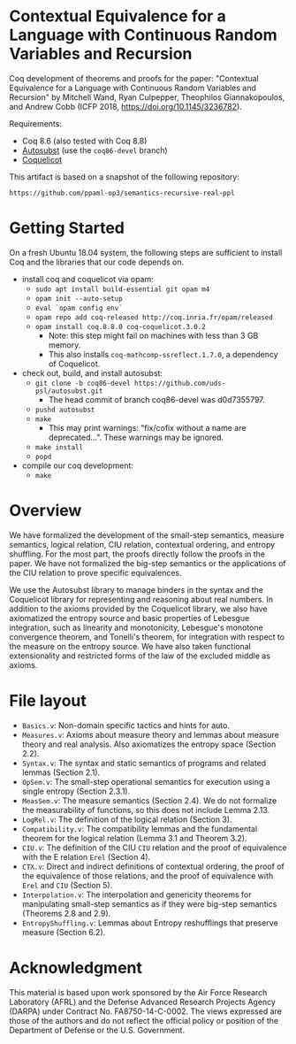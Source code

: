 # Contextual Equivalence for a Language with Continuous Random Variables and Recursion

Coq development of theorems and proofs for the paper: "Contextual Equivalence
for a Language with Continuous Random Variables and Recursion" by Mitchell
Wand, Ryan Culpepper, Theophilos Giannakopoulos, and Andrew Cobb (ICFP 2018,
https://doi.org/10.1145/3236782).

Requirements:

- Coq 8.6 (also tested with Coq 8.8)
- [Autosubst](https://github.com/uds-psl/autosubst) (use the `coq86-devel` branch)
- [Coquelicot](http://coquelicot.saclay.inria.fr/)

This artifact is based on a snapshot of the following repository:

    https://github.com/ppaml-op3/semantics-recursive-real-ppl


# Getting Started

On a fresh Ubuntu 18.04 system, the following steps are sufficient to
install Coq and the libraries that our code depends on.

- install coq and coquelicot via opam:
  - `sudo apt install build-essential git opam m4`
  - `opam init --auto-setup`
  - ```eval `opam config env` ```
  - `opam repo add coq-released http://coq.inria.fr/opam/released`
  - `opam install coq.8.8.0 coq-coquelicot.3.0.2`
     - Note: this step might fail on machines with less than 3 GB memory.
     - This also installs `coq-mathcomp-ssreflect.1.7.0`, a dependency
       of Coquelicot.
- check out, build, and install autosubst:
  - `git clone -b coq86-devel https://github.com/uds-psl/autosubst.git`
    - The head commit of branch coq86-devel was d0d7355797.
  - `pushd autosubst`
  - `make`
    - This may print warnings: "fix/cofix without a name are deprecated...".
      These warnings may be ignored.
  - `make install`
  - `popd`
- compile our coq development:
  - `make`


# Overview

We have formalized the development of the small-step semantics, measure
semantics, logical relation, CIU relation, contextual ordering, and entropy
shuffling. For the most part, the proofs directly follow the proofs in the
paper. We have not formalized the big-step semantics or the applications of
the CIU relation to prove specific equivalences.

We use the Autosubst library to manage binders in the syntax and the
Coquelicot library for representing and reasoning about real numbers. In
addition to the axioms provided by the Coquelicot library, we also have
axiomatized the entropy source and basic properties of Lebesgue integration,
such as linearity and monotonicity, Lebesgue's monotone convergence theorem,
and Tonelli's theorem, for integration with respect to the measure on the
entropy source. We have also taken functional extensionality and restricted
forms of the law of the excluded middle as axioms.


# File layout

- `Basics.v`: Non-domain specific tactics and hints for auto.
- `Measures.v`: Axioms about measure theory and lemmas about measure theory and
  real analysis. Also axiomatizes the entropy space (Section 2.2).
- `Syntax.v`: The syntax and static semantics of programs and related
  lemmas (Section 2.1).
- `OpSem.v`: The small-step operational semantics for execution using
  a single entropy (Section 2.3.1).
- `MeasSem.v`: The measure semantics (Section 2.4). We do not
  formalize the measurability of functions, so this does not include
  Lemma 2.13.
- `LogRel.v`: The definition of the logical relation (Section 3).
- `Compatibility.v`: The compatibility lemmas and the fundamental theorem for
  the logical relation (Lemma 3.1 and Theorem 3.2).
- `CIU.v`: The definition of the CIU `CIU` relation and the proof of equivalence
  with the E relation `Erel` (Section 4).
- `CTX.v`: Direct and indirect definitions of contextual ordering, the proof of
  the equivalence of those relations, and the proof of equivalence with `Erel`
  and `CIU` (Section 5).
- `Interpolation.v`: The interpolation and genericity theorems for manipulating
  small-step semantics as if they were big-step semantics (Theorems 2.8 and 2.9).
- `EntropyShuffling.v`: Lemmas about Entropy reshufflings that preserve
  measure (Section 6.2).


# Acknowledgment

This material is based upon work sponsored by the Air Force Research Laboratory
(AFRL) and the Defense Advanced Research Projects Agency (DARPA) under Contract
No. FA8750-14-C-0002. The views expressed are those of the authors and do not
reflect the official policy or position of the Department of Defense or the
U.S. Government.
